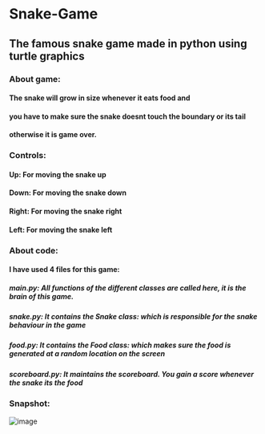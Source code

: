 # Snake-Game

## The famous snake game made in python using turtle graphics

### About game:
#### The snake will grow in size whenever it eats food and
#### you have to make sure the snake doesnt touch the boundary or its tail
#### otherwise it is game over.

### Controls:
#### Up: For moving the snake up
#### Down: For moving the snake down
#### Right: For moving the snake right
#### Left: For moving the snake left

### About code:
#### I have used 4 files for this game:
##### main.py: All functions of the different classes are called here, it is the brain of this game.
##### snake.py: It contains the Snake class: which is responsible for the snake behaviour in the game
##### food.py: It contains the Food class: which makes sure the food is generated at a random location on the screen
##### scoreboard.py: It maintains the scoreboard. You gain a score whenever the snake its the food

### Snapshot:
![image](https://user-images.githubusercontent.com/54039581/121778603-3d20a200-cbb5-11eb-867a-5bc5d4e8f23e.png)
